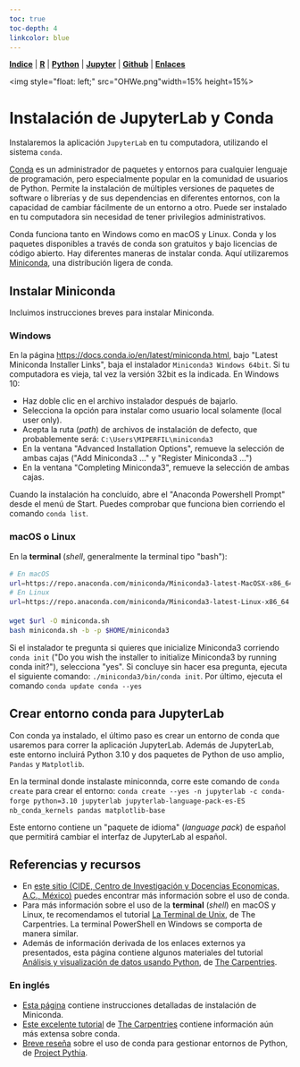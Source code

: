 ```yaml
---
toc: true
toc-depth: 4
linkcolor: blue
---
```


<p align="left">
<strong><a href="../Indice.html">Indice</a></strong>
|
<strong><a href="../Intro a R/R.html">R</a></strong>
|
<strong><a href="../Intro a Python/Python.html">Python</a></strong>
|
<strong><a href="../Intro a Jupyter/Jupyter.html">Jupyter</a></strong>
|
<strong><a href="../Intro a github/Github.html">Github</a></strong>
|
<strong><a href="../enlaces.html">Enlaces</a></strong>
</p>

<img     style="float: left;" src="OHWe.png"width=15% height=15%>

# Instalación de JupyterLab y Conda

Instalaremos la aplicación `JupyterLab` en tu computadora, utilizando el sistema `conda`. 

[Conda](https://docs.conda.io) es un administrador de paquetes y entornos para cualquier lenguaje de programación, pero especialmente popular en la comunidad de usuarios de Python. Permite la instalación de múltiples versiones de paquetes de software o librerías y de sus dependencias en diferentes entornos, con la capacidad de cambiar fácilmente de un entorno a otro. Puede ser instalado en tu computadora sin necesidad de tener privilegios administrativos. 

Conda funciona tanto en Windows como en macOS y Linux. Conda y los paquetes disponibles a través de conda son gratuitos y bajo licencias de código abierto. Hay diferentes maneras de instalar conda. Aquí utilizaremos [Miniconda](https://conda.io/miniconda.html), una distribución ligera de conda. 

## Instalar Miniconda

Incluimos instrucciones breves para instalar Miniconda.

### Windows

En la página https://docs.conda.io/en/latest/miniconda.html, bajo "Latest Miniconda Installer Links", baja el instalador `Miniconda3 Windows 64bit`. Si tu computadora es vieja, tal vez la versión 32bit es la indicada. En Windows 10:

- Haz doble clic en el archivo instalador después de bajarlo.
- Selecciona la opción para instalar como usuario local solamente (local user only).
- Acepta la ruta (*path*) de archivos de instalación de defecto, que probablemente será: `C:\Users\MIPERFIL\miniconda3`
- En la ventana "Advanced Installation Options", remueve la selección de ambas cajas ("Add Miniconda3 ..." y "Register Miniconda3 ...")
- En la ventana "Completing Miniconda3", remueve la selección de ambas cajas.

Cuando la instalación ha concluído, abre el "Anaconda Powershell Prompt" desde el menú de Start. Puedes comprobar que funciona bien corriendo el comando `conda list`.

### macOS o Linux

En la **terminal** (*shell*, generalmente la terminal tipo "bash"):

```bash
# En macOS
url=https://repo.anaconda.com/miniconda/Miniconda3-latest-MacOSX-x86_64.sh
# En Linux
url=https://repo.anaconda.com/miniconda/Miniconda3-latest-Linux-x86_64.sh

wget $url -O miniconda.sh
bash miniconda.sh -b -p $HOME/miniconda3
```

Si el instalador te pregunta si quieres que inicialize Miniconda3 corriendo `conda init` ("Do you wish the installer to initialize Miniconda3 by running conda init?"), selecciona "yes". Si concluye sin hacer esa pregunta, ejecuta el siguiente comando: `./miniconda3/bin/conda init`. Por último, ejecuta el comando `conda update conda --yes`

## Crear entorno conda para JupyterLab

Con conda ya instalado, el último paso es crear un entorno de conda que usaremos para correr la aplicación JupyterLab. Además de JupyterLab, este entorno incluirá Python 3.10 y dos paquetes de Python de uso amplio, `Pandas` y `Matplotlib`.

En la terminal donde instalaste miniconnda, corre este comando de `conda create` para crear el entorno: `conda create --yes -n jupyterlab -c conda-forge python=3.10 jupyterlab jupyterlab-language-pack-es-ES nb_conda_kernels pandas matplotlib-base`

Este entorno contiene un "paquete de idioma" (*language pack*) de español que permitirá cambiar el interfaz de JupyterLab al español.

## Referencias y recursos

- En [este sitio (CIDE, Centro de Investigación y Docencias Economicas, A.C., México)](https://rafneta.github.io/CienciaDatosPythonCIDE/Laboratorios/Lab1/instalacion.html) puedes encontrar más información sobre el uso de conda. 
- Para más información sobre el uso de la **terminal** (*shell*) en macOS y Linux, te recomendamos el tutorial [La Terminal de Unix](https://swcarpentry.github.io/shell-novice-es/), de The Carpentries. La terminal PowerShell en Windows se comporta de manera similar.
- Además de información derivada de los enlaces externos ya presentados, esta página contiene algunos materiales del tutorial [Análisis y visualización de datos usando Python](https://datacarpentry.org/python-ecology-lesson-es/index.html), de [The Carpentries](https://carpentries.org).

### En inglés

- [Esta página](https://conda.io/projects/conda/en/latest/user-guide/install/index.html) contiene instrucciones detalladas de instalación de Miniconda.
- [Este excelente tutorial](https://carpentries-incubator.github.io/introduction-to-conda-for-data-scientists/) de [The Carpentries](https://carpentries.org) contiene información aún más extensa sobre conda.
- [Breve reseña](https://foundations.projectpythia.org/foundations/conda.html) sobre el uso de conda para gestionar entornos de Python, de [Project Pythia](https://projectpythia.org/).